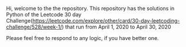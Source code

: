 Hi, welcome to the the repository. 
This repository has the solutions in Python of the Leetcode 30 day Challenge(https://leetcode.com/explore/other/card/30-day-leetcoding-challenge/528/week-1/) that run from April 1, 2020 to April 30, 2020

Please feel free to respond to any logic, if you have better one.
